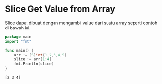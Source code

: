 # Slice Get Value from Array

Slice dapat dibuat dengan mengambil value dari suatu array seperti contoh di bawah ini.

```go
package main
import "fmt"

func main() {
    arr := [5]int{1,2,3,4,5}
    slice := arr[1:4]
    fmt.Println(slice)
}
```

```
[2 3 4]
```
